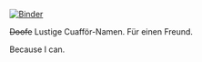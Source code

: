 [![Binder](https://mybinder.org/badge_logo.svg)](https://mybinder.org/v2/gh/habi/stylish-stylists/master)

<del>Doofe</del> Lustige Cuafför-Namen.
Für einen Freund.

Because I can.
